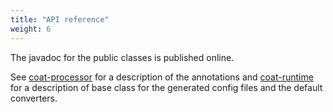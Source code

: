 ```yaml
---
title: "API reference"
weight: 6
---
```

             
The javadoc for the public classes is published online.

See [coat-processor](https://javadoc.io/doc/de.poiu.coat/coat-processor) for a description of the annotations and [coat-runtime](https://javadoc.io/doc/de.poiu.coat/coat-runtime) for a description of base class for the generated config files and the default converters.
